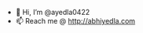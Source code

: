 - 👋 Hi, I’m @ayedla0422
- 📫 Reach me @ http://abhiyedla.com

<!---
ayedla0422/ayedla0422 is a ✨ special ✨ repository because its `README.md` (this file) appears on your GitHub profile.
You can click the Preview link to take a look at your changes.
--->

